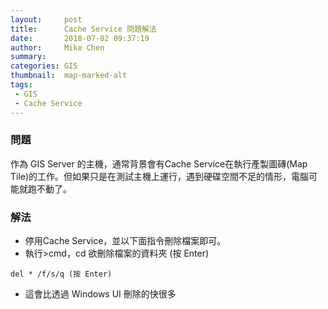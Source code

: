 ```yaml
---
layout:     post
title:      Cache Service 問題解法
date:       2018-07-02 09:37:19
author:     Mike Chen
summary:    
categories: GIS
thumbnail:  map-marked-alt
tags:
 - GIS
 - Cache Service
---
```


### 問題

作為 GIS Server 的主機，通常背景會有Cache Service在執行產製圖磚(Map Tile)的工作。但如果只是在測試主機上運行，遇到硬碟空間不足的情形，電腦可能就跑不動了。

### 解法

* 停用Cache Service，並以下面指令刪除檔案即可。
* 執行>cmd，cd 欲刪除檔案的資料夾 (按 Enter)

```
del * /f/s/q (按 Enter)
```

* 這會比透過 Windows UI 刪除的快很多